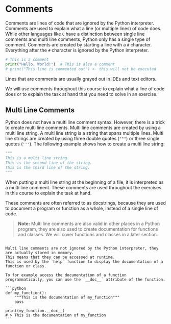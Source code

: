 # Comments

Comments are lines of code that are ignored by the Python interpreter. Comments are used to explain what a line (or
multiple lines) of code does.
While other languages like `C` have a distinction between single line comments and multi line comments, Python only has
a single type of comment. Comments are created by starting a line with a `#` character. Everything after the `#`
character is ignored by the Python interpreter.

```python
# This is a comment
print("Hello, World!")  # This is also a comment
# print("This line is commented out") <- this will not be executed
```

Lines that are comments are usually grayed out in IDEs and text editors.

We will use comments throughout this course to explain what a line of code does or to explain the task at hand that you
need to solve in an exercise.

## Multi Line Comments

Python does not have a multi line comment syntax. However, there is a trick to create multi line comments. Multi line
comments are created by using a multi line string. A multi line string is a string that spans multiple lines. Multi line
strings are created by using three double quotes (`"""`) or three single quotes (`'''`). The following example shows how
to create a multi line string:

```python
"""
This is a multi line string.
This is the second line of the string.
This is the third line of the string.
"""
```

When putting a multi line string at the beginning of a file, it is interpreted as a multi line comment. These comments
are used throughout the exercises in this course to explain the task at hand.

These comments are often referred to as docstrings, because they are used to document a program or function as a whole,
instead of a single line of code.

> **Note:** Multi line comments are also valid in other places in a Python program, they are also used to create
> documentation for functions and classes. We will cover functions and classes in a later section.

~~~admonish info title="Trivia" collapsible=true

Multi line comments are not ignored by the Python interpreter, they are actually stored in memory. 
This means that they can be accessed at runtime.
This is used by the `help` function to display the documentation of a function or class.

To for example access the documentation of a function programmatically, you can use the `__doc__` attribute of the function.

```python
def my_function():
    """This is the documentation of my_function"""
    pass
    
print(my_function.__doc__)
# > This is the documentation of my_function 
```

~~~
